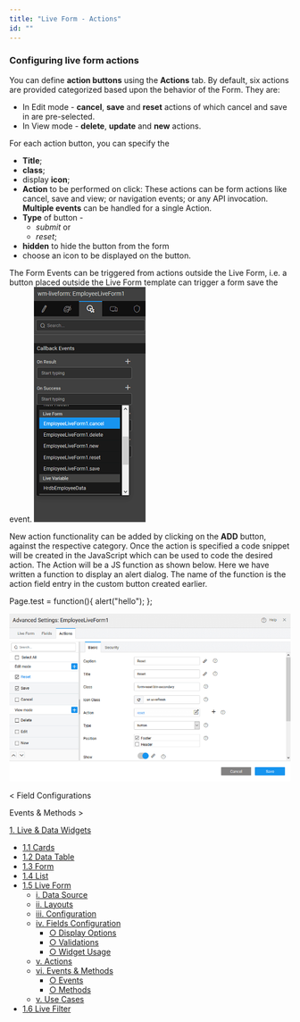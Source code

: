 ```yaml
---
title: "Live Form - Actions"
id: ""
---
```


### Configuring live form actions

You can define **action buttons** using the **Actions** tab. By default, six actions are provided categorized based upon the behavior of the Form. They are:

- In Edit mode - **cancel**, **save** and **reset** actions of which cancel and save in are pre-selected.
- In View mode - **delete**, **update** and **new** actions.

For each action button, you can specify the

- **Title**;
- **class**;
- display **icon**;
- **Action** to be performed on click: These actions can be form actions like cancel, save and view; or navigation events; or any API invocation. **Multiple events** can be handled for a single Action.
- **Type** of button -
    - _submit_ or
    - _reset_;
- **hidden** to hide the button from the form
- choose an icon to be displayed on the button.

The Form Events can be triggered from actions outside the Live Form, i.e. a button placed outside the Live Form template can trigger a form save the event. [![](../../../../assets/lf_events.png)](../../../../assets/lf_events.png)

New action functionality can be added by clicking on the **ADD** button, against the respective category. Once the action is specified a code snippet will be created in the JavaScript which can be used to code the desired action. The Action will be a JS function as shown below. Here we have written a function to display an alert dialog. The name of the function is the action field entry in the custom button created earlier.

Page.test = function(){ 
        alert("hello");
   };

[![](../../../../assets/LF_actions.png)](../../../../assets/LF_actions.png)

< Field Configurations

Events & Methods >

[1\. Live & Data Widgets](/learn/app-development/widgets/widget-library/#data-live)

- [1.1 Cards](/learn/app-development/widgets/datalive/cards/)
- [1.2 Data Table](/learn/app-development/widgets/datalive/data-table/)
- [1.3 Form](/learn/app-development/widgets/datalive/form/)
- [1.4 List](/learn/app-development/widgets/datalive/list/)
- [1.5 Live Form](/learn/app-development/widgets/datalive/live-form/)
    - [i. Data Source](/learn/app-development/widgets/datalive/live-form/live-form-data-source/)
    - [ii. Layouts](/learn/app-development/widgets/datalive/live-form/liveform-layouts/)
    - [iii. Configuration](/learn/app-development/widgets/datalive/live-form/liveform-configurations/)
    - [iv. Fields Configuration](/learn/app-development/widgets/datalive/live-form/fields-configuration/)
        - [○ Display Options](/learn/app-development/widgets/datalive/live-form/fields-configuration/#display)
        - [○ Validations](/learn/app-development/widgets/datalive/live-form/fields-configuration/#validations)
        - [○ Widget Usage](/learn/app-development/widgets/datalive/live-form/fields-configuration/#widgets)
    - [v. Actions](/learn/app-development/widgets/datalive/live-form/liveform-actions/)
    - [vi. Events & Methods](/learn/app-development/widgets/datalive/live-form/events-methods/)
        - [○ Events](/learn/app-development/widgets/datalive/live-form/events-methods/#events)
        - [○ Methods](/learn/app-development/widgets/datalive/live-form/events-methods/#methods)
    - [v. Use Cases](/learn/app-development/widgets/datalive/live-form/liveform-use-cases/)
- [1.6 Live Filter](/learn/app-development/widgets/datalive/live-filter/)
